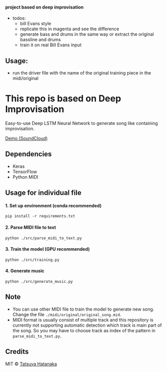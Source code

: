 
#### project based on deep improvisation 
* todos:
  * bill Evans style
  * replicate this in magenta and see the difference 
  * generate bass and drums in the same way or extract the original bassline and drums 
  * train it on real Bill Evans input 

## Usage: 
* run the driver file with the name of the original training piece in the midi/original

# This repo is based on Deep Improvisation

Easy-to-use Deep LSTM Neural Network to generate song like containing improvisation.

[Demo (SoundCloud)](https://soundcloud.com/tsyworks/sets/deep-improvisation)


## Dependencies

 - Keras
 - TensorFlow
 - Python MIDI

## Usage for individual file

  #### 1. Set up environment (conda recommended)

  ```
  pip install -r requirements.txt
  ```

  #### 2. Parse MIDI file to text

  ```
  python ./src/parse_midi_to_text.py
  ```

  #### 3. Train the model (GPU recommended)

  ```
  python ./src/training.py
  ```

  #### 4. Generate music

  ```
  python ./src/generate_music.py
  ```

## Note

 - You can use other MIDI file to train the model to generate new song. Change the file `./midi/original/original_song.mid`.
 - MIDI format is usually consist of multiple track and this repository is currently not supporting automatic detection which track is main part of the song. So you may have to choose track as index of the pattern in `parse_midi_to_text.py`.


## Credits 

MIT © [Tatsuya Hatanaka](https://github.com/tatsuyah)
